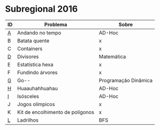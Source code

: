 # **Subregional 2016**

| ID  |  Problema  | Sobre |
| - | ------------------- | -------- |
| [A](https://github.com/3Strela/Competitive_Programing/blob/master/Competitions/ACM-ICPC_Brazil_Subregional/AnyEx/AndandoTempo.cpp) |  Andando no tempo |  AD-Hoc |
| B |  Batata quente |  x |
| C |  Containers |  x |
| [D](https://github.com/3Strela/Competitive_Programing/blob/master/Competitions/ACM-ICPC_Brazil_Subregional/AnyEx/Divisores.cpp) |  Divisores |  Matemática |
| E |  Estatística hexa |  x |
| F |  Fundindo árvores |  x |
| [G](https://github.com/3Strela/Competitive_Programing/blob/master/Competitions/ACM-ICPC_Brazil_Subregional/AnyEx/Go--.cpp) |  Go-- |  Programação Dinâmica |
| [H](https://github.com/3Strela/Competitive_Programing/blob/master/Competitions/ACM-ICPC_Brazil_Subregional/AnyEx/Huaauhahhuahau.cpp) |  Huaauhahhuahau | AD-Hoc |
| [I](https://github.com/3Strela/Competitive_Programing/blob/master/Competitions/ACM-ICPC_Brazil_Subregional/AnyEx/Isosceles.cpp) |  Isósceles |  AD-Hoc |
| J |  Jogos olímpicos |  x |
| K |  Kit de encolhimento de polígonos |  x |
| [L](https://github.com/3Strela/Competitive_Programing/blob/master/Competitions/ACM-ICPC_Brazil_Subregional/AnyEx/Ladrilhos.cpp) |  Ladrilhos |  BFS |